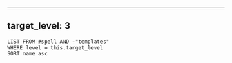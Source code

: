 
---
target_level: 3
---

```dataview
LIST FROM #spell AND -"templates"
WHERE level = this.target_level
SORT name asc
```